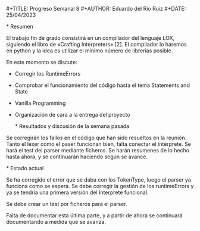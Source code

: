 \#+TITLE: Progreso Semanal 8
 \#+AUTHOR: Eduardo del Rio Ruiz
 \#+DATE: 25/04/2023

 \* Resumen

 El trabajo fin de grado consistirá en un compilador del lenguaje LOX,
 siguiendo el libro de «Crafting Interpreters» [2]. El compilador lo haremos
 en python y la idea es utilizar el mínimo número de librerias posible.

 En este momento se discute:

- Corregir los RuntimeErrors

- Comprobar el funcionamiento del código hasta el tema Statements and State

- Vanilla Programming

- Organización de cara a la entrega del proyecto
  
  \* Resultados y discusión de la semana pasada

Se corregirán los fallos en el código que han sido resueltos en la reunión.
Tanto el lexer como el paser funcionan bien, falta conectar el intérprete.
Se hará el test del parser mediante ficheros.
Se harán resumenes de lo hecho hasta ahora, y se continuarán haciendo según se avance.

 \* Estado actual

Se ha corregido el error que se daba con los TokenType, luego el parser ya funciona como se espera. Se debe corregir la gestión de los runtimeErrors y ya se tendría una primera versión del Interprete funcional.

Se debe crear un test por ficheros para el parser.

Falta de documentar esta última parte, y a partir de ahora se continuará documentando a medida que se avanza.
